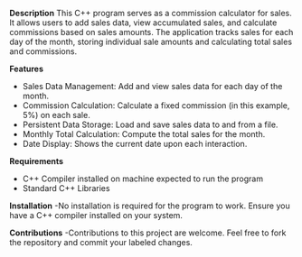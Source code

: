 **Description**
This C++ program serves as a commission calculator for sales. It allows users to add sales data, view accumulated sales, and calculate commissions based on sales amounts. The application tracks sales for each day of the month, storing individual sale amounts and calculating total sales and commissions. 

**Features**
- Sales Data Management: Add and view sales data for each day of the month.
- Commission Calculation: Calculate a fixed commission (in this example, 5%) on each sale.
- Persistent Data Storage: Load and save sales data to and from a file.
- Monthly Total Calculation: Compute the total sales for the month.
- Date Display: Shows the current date upon each interaction.

**Requirements**
- C++ Compiler installed on machine expected to run the program
- Standard C++ Libraries

**Installation**
-No installation is required for the program to work. Ensure you have a C++ compiler installed on your system. 

**Contributions**
-Contributions to this project are welcome. Feel free to fork the repository and commit your labeled changes. 

